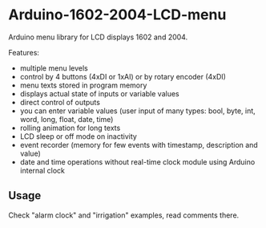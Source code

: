# Arduino-1602-2004-LCD-menu

Arduino menu library for LCD displays 1602 and 2004.

Features: 
* multiple menu levels
* control by 4 buttons (4xDI or 1xAI) or by rotary encoder (4xDI) 
* menu texts stored in program memory
* displays actual state of inputs or variable values
* direct control of outputs
* you can enter variable values (user input of many types: bool, byte, int, word, long, float, date, time)
* rolling animation for long texts
* LCD sleep or off mode on inactivity
* event recorder (memory for few events with timestamp, description and value)
* date and time operations without real-time clock module using Arduino internal clock

## Usage
Check "alarm clock" and "irrigation" examples, read comments there.
 
